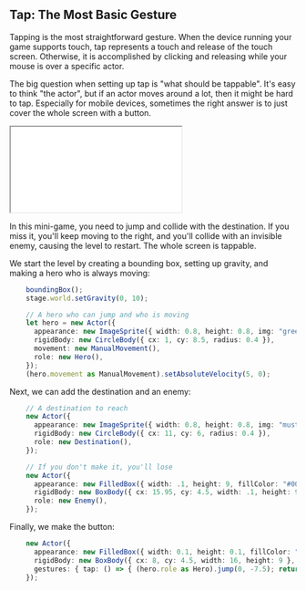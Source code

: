 ## Tap: The Most Basic Gesture

Tapping is the most straightforward gesture.  When the device running your game
supports touch, tap represents a touch and release of the touch screen.
Otherwise, it is accomplished by clicking and releasing while your mouse is over
a specific actor.

The big question when setting up tap is "what should be tappable".  It's easy to
think "the actor", but if an actor moves around a lot, then it might be hard to
tap.  Especially for mobile devices, sometimes the right answer is to just cover
the whole screen with a button.

<iframe src="./game_01.iframe.html"></iframe>

In this mini-game, you need to jump and collide with the destination.  If you
miss it, you'll keep moving to the right, and you'll collide with an invisible
enemy, causing the level to restart.  The whole screen is tappable.

We start the level by creating a bounding box, setting up gravity, and making a
hero who is always moving:

```typescript
    boundingBox();
    stage.world.setGravity(0, 10);

    // A hero who can jump and who is moving
    let hero = new Actor({
      appearance: new ImageSprite({ width: 0.8, height: 0.8, img: "green_ball.png" }),
      rigidBody: new CircleBody({ cx: 1, cy: 8.5, radius: 0.4 }),
      movement: new ManualMovement(),
      role: new Hero(),
    });
    (hero.movement as ManualMovement).setAbsoluteVelocity(5, 0);
```

Next, we can add the destination and an enemy:

```typescript
    // A destination to reach
    new Actor({
      appearance: new ImageSprite({ width: 0.8, height: 0.8, img: "mustard_ball.png" }),
      rigidBody: new CircleBody({ cx: 11, cy: 6, radius: 0.4 }),
      role: new Destination(),
    });

    // If you don't make it, you'll lose
    new Actor({
      appearance: new FilledBox({ width: .1, height: 9, fillColor: "#00000000" }),
      rigidBody: new BoxBody({ cx: 15.95, cy: 4.5, width: .1, height: 9 }),
      role: new Enemy(),
    });
```

Finally, we make the button:

```typescript
    new Actor({
      appearance: new FilledBox({ width: 0.1, height: 0.1, fillColor: "#00000000" }),
      rigidBody: new BoxBody({ cx: 8, cy: 4.5, width: 16, height: 9 }, { scene: stage.hud }),
      gestures: { tap: () => { (hero.role as Hero).jump(0, -7.5); return true; } }
    });
```
